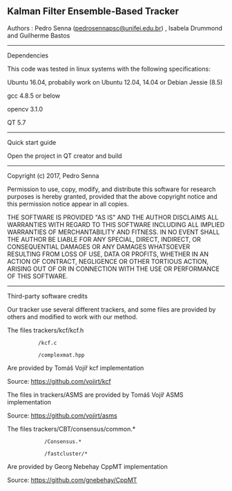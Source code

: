 ## Kalman Filter Ensemble-Based Tracker

Authors : Pedro Senna ([pedrosennapsc@unifei.edu.br](pedrosennapsc@unifei.edu.br)) , Isabela Drummond and Guilherme Bastos

_________________
Dependencies 

This code was tested in linux systems with the following specifications:

Ubuntu 16.04, probabily work on Ubuntu 12.04, 14.04 or Debian Jessie (8.5)

gcc 4.8.5 or below

opencv 3.1.0

QT 5.7

_________________
Quick start guide

Open the project in QT creator and build

_________________

Copyright (c) 2017, Pedro Senna

Permission to use, copy, modify, and distribute this software for research purposes is hereby granted, provided that the above copyright notice and this permission notice appear in all copies.

THE SOFTWARE IS PROVIDED "AS IS" AND THE AUTHOR DISCLAIMS ALL WARRANTIES WITH REGARD TO THIS SOFTWARE INCLUDING ALL IMPLIED WARRANTIES OF MERCHANTABILITY AND FITNESS. IN NO EVENT SHALL THE AUTHOR BE LIABLE FOR ANY SPECIAL, DIRECT, INDIRECT, OR CONSEQUENTIAL DAMAGES OR ANY DAMAGES WHATSOEVER RESULTING FROM LOSS OF USE, DATA OR PROFITS, WHETHER IN AN ACTION OF CONTRACT, NEGLIGENCE OR OTHER TORTIOUS ACTION, ARISING OUT OF OR IN CONNECTION WITH THE USE OR PERFORMANCE OF THIS SOFTWARE.

__________________
Third-party software credits

Our tracker use several different trackers, and some files are provided by others and modified to work with our method.


The files trackers/kcf/kcf.h

		      /kcf.c

		      /complexmat.hpp

Are provided by Tomáš Vojíř kcf implementation

Source: https://github.com/vojirt/kcf


The files in trackers/ASMS are provided by Tomáš Vojíř ASMS implementation

Source: https://github.com/vojirt/asms


The files trackers/CBT/consensus/common.*

				/Consensus.*

				/fastcluster/*

Are provided by Georg Nebehay CppMT implementation

Source: https://github.com/gnebehay/CppMT 
